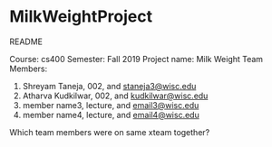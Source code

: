 # MilkWeightProject
README

Course: cs400
Semester: Fall 2019
Project name: Milk Weight
Team Members:
1. Shreyam Taneja, 002, and staneja3@wisc.edu
2. Atharva Kudkilwar, 002, and kudkilwar@wisc.edu
3. member name3, lecture, and email3@wisc.edu
4. member name4, lecture, and email4@wisc.edu

Which team members were on same xteam together?
